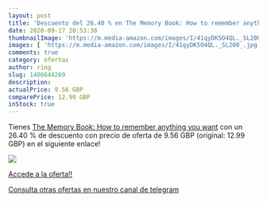 ```yaml
---
layout: post
title: 'Descuento del 26.40 % en The Memory Book: How to remember anythin'
date: 2020-09-17 20:53:38
thumbnailImage: 'https://m.media-amazon.com/images/I/41qyDK5O4QL._SL200_.jpg'
images: [ 'https://m.media-amazon.com/images/I/41qyDK5O4QL._SL200_.jpg' ]
comments: true
category: ofertas
author: ring
slug: 1406644269
description:
actualPrice: 9.56 GBP
comparePrice: 12.99 GBP
inStock: true
---
```


Tienes [The Memory Book: How to remember anything you want](https://www.amazon.com/dp/1406644269/?tag=redken08-20) con un 26.40 % de descuento con precio de oferta de 9.56 GBP (original: 12.99 GBP) en el siguiente enlace!

[![](https://m.media-amazon.com/images/I/41qyDK5O4QL._SL200_.jpg)](https://www.amazon.com/dp/1406644269/?tag=redken08-20)

[Accede a la oferta!!](https://www.amazon.com/dp/1406644269/?tag=redken08-20)

[Consulta otras ofertas en nuestro canal de telegram](https://t.me/s/ofertas25)
